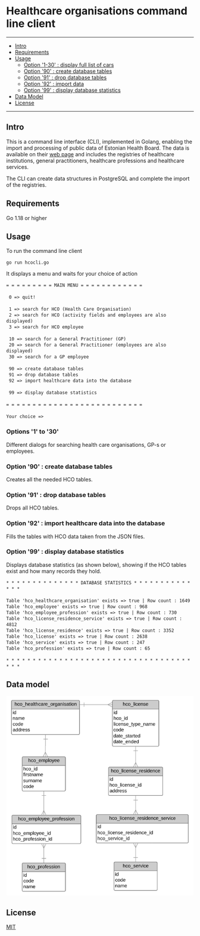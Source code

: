 # Healthcare organisations command line client
---------------------------------------

  * [Intro](#intro)
  * [Requirements](#requirements)
  * [Usage](#usage)
    * [Option '1-30' : display full list of cars](display-full-list-of-cars) 
    * [Option '90' : create database tables](search-cars) 
    * [Option '91' : drop database tables](search-cars) 
    * [Option '92' : import data](search-cars) 
    * [Option '99' : display database statistics](search-cars) 
  * [Data Model](#data-model)
  * [License](#license)

---------------------------------------

## Intro

This is a command line interface (CLI), implemented in Golang, enabling the import and processing of public data of Estonian Health Board. The data is available on their [web page](https://medre.tehik.ee/open-data) and includes the registries of healthcare institutions, general practitioners, healthcare professions and healthcare services.

The CLI can create data structures in PostgreSQL and complete the import of the registries. 

## Requirements

Go 1.18 or higher

## Usage

To run the command line client

```
go run hcocli.go  
```

It displays a menu and waits for your choice of action 

```
= = = = = = = = = MAIN MENU = = = = = = = = = = = =

 0 => quit!

 1 => search for HCO (Health Care Organisation)
 2 => search for HCO (activity fields and employees are also displayed)
 3 => search for HCO employee

 10 => search for a General Practitioner (GP)
 20 => search for a General Practitioner (employees are also displayed)
 30 => search for a GP employee

 90 => create database tables
 91 => drop database tables
 92 => import healthcare data into the database

 99 => display database statistics

= = = = = = = = = = = = = = = = = = = = = = = = = =

Your choice => 

```
### Options '1' to '30'

Different dialogs for searching health care organisations, GP-s or employees.

### Option '90' : create database tables

Creates all the needed HCO tables.

### Option '91' : drop database tables

Drops all HCO tables.

### Option '92' : import healthcare data into the database

Fills the tables with HCO data taken from the JSON files.

### Option '99' : display database statistics

Displays database statistics (as shown below), showing if the HCO tables exist and how many records they hold.

```
* * * * * * * * * * * * * * DATABASE STATISTICS * * * * * * * * * * * * * * 

Table 'hco_healthcare_organisation' exists => true | Row count : 1649
Table 'hco_employee' exists => true | Row count : 968
Table 'hco_employee_profession' exists => true | Row count : 730
Table 'hco_license_residence_service' exists => true | Row count : 4812
Table 'hco_license_residence' exists => true | Row count : 3352
Table 'hco_license' exists => true | Row count : 2638
Table 'hco_service' exists => true | Row count : 247
Table 'hco_profession' exists => true | Row count : 65

* * * * * * * * * * * * * * * * * * * * * * * * * * * * * * * * * * * * * *
```


## Data model

![Data Model](/data/data-model.png "Data model")

## License

[MIT](https://opensource.org/license/mit/)
